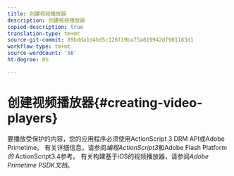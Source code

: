 ```yaml
---
title: 创建视频播放器
description: 创建视频播放器
copied-description: true
translation-type: tm+mt
source-git-commit: 89bdda1d4bd5c126f19ba75a819942df901183d1
workflow-type: tm+mt
source-wordcount: '56'
ht-degree: 0%

---
```



# 创建视频播放器{#creating-video-players}

要播放受保护的内容，您的应用程序必须使用ActionScript 3 DRM API或Adobe Primetime。 有关详细信息，请参阅&#x200B;*编程ActionScript3*&#x200B;和Adobe Flash Platform *的* ActionScript3.4参考。 有关构建基于iOS的视频播放器，请参阅&#x200B;*Adobe Primetime PSDK文档*。

